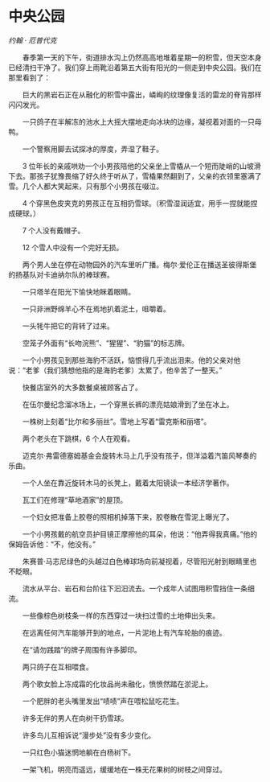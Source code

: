 # 中央公园

*约翰 · 厄普代克*

　　春季第一天的下午，街道排水沟上仍然高高地堆着星期一的积雪，但天空本身已经清扫干净了。我们穿上雨靴沿着第五大街有阳光的一侧走到中央公园。我们在那里看到了：

　　巨大的黑岩石正在从融化的积雪中露出，嶙峋的纹理像复活的雷龙的脊背那样闪闪发光。

　　一只鸽子在半解冻的池水上大摇大摆地走向冰块的边缘，凝视着对面的一只母鸭。

　　一个警察用脚去试探冰的厚度，弄湿了鞋子。

　　3 位年长的亲戚哄劝一个小男孩陪他的父亲坐上雪橇从一个短而陡峭的山坡滑下去。那孩子犹豫畏缩了好久终于听从了，雪橇果然翻到了，父亲的衣领里塞满了雪。几个人都大笑起来，只有那个小男孩在啜泣。

　　4 个穿黑色皮夹克的男孩正在互相扔雪球。（积雪湿润适宜，用手一捏就能捏成硬球。）

　　7 个人没有戴帽子。

　　12 个雪人中没有一个完好无损。

　　两个男人坐在停在动物园外的汽车里听广播。梅尔·爱伦正在播送圣彼得斯堡的扬基队对卡迪纳尔队的棒球赛。

　　一只塔羊在阳光下愉快地眯着眼睛。

　　一只非洲野绵羊心不在焉地扒着泥土，咀嚼着。

　　一头牦牛把它的背转了过来。

　　空笼子外面有“长吻浣熊”、“猩猩”、“豹猫”的标志牌。

　　一个小男孩见到那些海豹不活跃，恼恨得几乎流出泪来。他的父亲对他说：“老爹（我们猜想他指的是海豹老爹）太累了，他辛苦了一整天。”

　　快餐店室外的大多数餐桌被顾客占了。

　　在伍尔曼纪念溜冰场上，一个穿黑长裤的漂亮姑娘滑到了坐在冰上。

　　一株树上刻着“比尔和多丽丝”。雪地上写着“雷克斯和丽塔”。

　　两个老头在下跳棋，6 个人在观看。

　　迈克尔·弗雷德塞姆基金会旋转木马上几乎没有孩子，但洋溢着汽笛风琴奏的乐曲。

　　一个人坐在靠近旋转木马的长凳上，戴着太阳镜读一本经济学著作。

　　瓦工们在修理“草地酒家”的屋顶。

　　一个妇女把准备上胶卷的照相机掉落下来，胶卷散在雪泥上曝光了。

　　一个小男孩戴的航空员护目镜正摩擦他的耳朵，他说：“他弄得我真痛。”他的保姆告诉他：“不，他没有。”

　　朱赛普·马志尼绿色的头越过白色棒球场向前凝视着，尽管阳光射到眼睛里也不眨眼。

　　流水从平台、岩石和台阶往下汩汩流去。一个成年人试图用积雪挡住一条细流。

　　一些像棕色树枝条一样的东西穿过一块扫过雪的土地伸出头来。

　　在远离任何汽车能够开到的地点，一片泥地上有汽车轮胎的痕迹。

　　在“请勿践踏”的牌子周围有许多脚印。

　　两只鸽子在互相喂食。

　　两个歌女脸上冻成霜的化妆品尚未融化，愤愤然踏在淤泥上。

　　一个肥胖的老头嘴里发出“啧啧”声在喂松鼠吃花生。

　　许多无伴的男人在向树干扔雪球。

　　许多鸟儿互相诉说“漫步处”没有多少变化。

　　一只红色小猫迷惘地躺在白杨树下。

　　一架飞机，明亮而遥远，缓缓地在一株无花果树的树枝之间穿过。